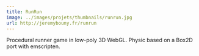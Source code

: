```yaml
---
title: RunRun
image: ../images/projets/thumbnails/runrun.jpg
url: http://jeremybouny.fr/runrun
---
```


Procedural runner game in low-poly 3D WebGL. Physic based on a Box2D port with emscripten.